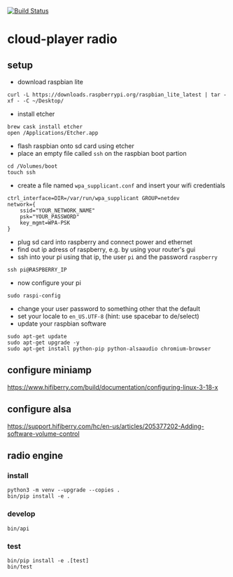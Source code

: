 [![Build Status](https://travis-ci.org/Cloud-Player/radio.svg?branch=master)](https://travis-ci.org/Cloud-Player/radio)

# cloud-player radio

## setup
- download raspbian lite
```
curl -L https://downloads.raspberrypi.org/raspbian_lite_latest | tar -xf - -C ~/Desktop/
```
- install etcher
```
brew cask install etcher
open /Applications/Etcher.app
```
- flash raspbian onto sd card using etcher
- place an empty file called `ssh` on the raspbian boot partion
```
cd /Volumes/boot
touch ssh
```
- create a file named `wpa_supplicant.conf` and insert your wifi credentials
```
ctrl_interface=DIR=/var/run/wpa_supplicant GROUP=netdev
network={
    ssid="YOUR_NETWORK_NAME"
    psk="YOUR_PASSWORD"
    key_mgmt=WPA-PSK
}
```

- plug sd card into raspberry and connect power and ethernet
- find out ip adress of raspberry, e.g. by using your router's gui
- ssh into your pi using that ip, the user `pi` and the password `raspberry`
```
ssh pi@RASPBERRY_IP
```

- now configure your pi
```
sudo raspi-config
```
- change your user password to something other that the default
- set your locale to `en_US.UTF-8` (hint: use spacebar to de/select)
- update your raspbian software
```
sudo apt-get update
sudo apt-get upgrade -y
sudo apt-get install python-pip python-alsaaudio chromium-browser
```

## configure miniamp

https://www.hifiberry.com/build/documentation/configuring-linux-3-18-x

## configure alsa

https://support.hifiberry.com/hc/en-us/articles/205377202-Adding-software-volume-control

## radio engine

### install
```
python3 -m venv --upgrade --copies .
bin/pip install -e .
```

### develop
```
bin/api
```

### test
```
bin/pip install -e .[test]
bin/test
```
